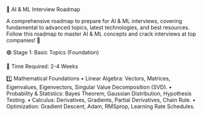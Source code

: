 📌 AI & ML Interview Roadmap

A comprehensive roadmap to prepare for AI & ML interviews, covering fundamental to advanced topics, latest technologies, and best resources. Follow this roadmap to master AI & ML concepts and crack interviews at top companies! 🚀

🟢 Stage 1: Basic Topics (Foundation)

📅 Time Required: 2-4 Weeks

1️⃣ Mathematical Foundations
	•	Linear Algebra: Vectors, Matrices, Eigenvalues, Eigenvectors, Singular Value Decomposition (SVD).
	•	Probability & Statistics: Bayes Theorem, Gaussian Distribution, Hypothesis Testing.
	•	Calculus: Derivatives, Gradients, Partial Derivatives, Chain Rule.
	•	Optimization: Gradient Descent, Adam, RMSprop, Learning Rate Schedules.

